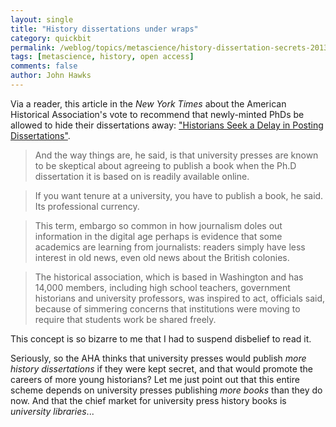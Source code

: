 ```yaml
---
layout: single 
title: "History dissertations under wraps" 
category: quickbit
permalink: /weblog/topics/metascience/history-dissertation-secrets-2013.html
tags: [metascience, history, open access] 
comments: false 
author: John Hawks 
---
```


Via a reader, this article in the <em>New York Times</em> about the American Historical Association's vote to recommend that newly-minted PhDs be allowed to hide their dissertations away: <a href="http://www.nytimes.com/2013/07/29/business/media/historians-seek-a-delay-in-posting-dissertations.html">"Historians Seek a Delay in Posting Dissertations"</a>. 

<blockquote>And the way things are, he said, is that university presses are known to be skeptical about agreeing to publish a book when the Ph.D dissertation it is based on is readily available online.</blockquote>

<blockquote>If you want tenure at a university, you have to publish a book, he said. Its professional currency.</blockquote>

<blockquote>This term, embargo  so common in how journalism doles out information in the digital age  perhaps is evidence that some academics are learning from journalists: readers simply have less interest in old news, even old news about the British colonies.</blockquote>

<blockquote>The historical association, which is based in Washington and has 14,000 members, including high school teachers, government historians and university professors, was inspired to act, officials said, because of simmering concerns that institutions were moving to require that students work be shared freely.</blockquote>

This concept is so bizarre to me that I had to suspend disbelief to read it. 

Seriously, so the AHA thinks that university presses would publish <em>more history dissertations</em> if they were kept secret, and that would promote the careers of </em>more young historians</em>? Let me just point out that this entire scheme depends on university presses publishing <em>more books</em> than they do now. And that the chief market for university press history books is <em>university libraries</em>... 

